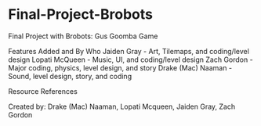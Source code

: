 # Final-Project-Brobots
Final Project with Brobots: Gus Goomba Game

Features Added and By Who
Jaiden Gray - Art, Tilemaps, and coding/level design
Lopati McQueen - Music, UI, and coding/level design 
Zach Gordon - Major coding, physics, level design, and story
Drake (Mac) Naaman - Sound, level design, story, and coding

Resource References 

Created by: Drake (Mac) Naaman, Lopati Mcqueen, Jaiden Gray, Zach Gordon

